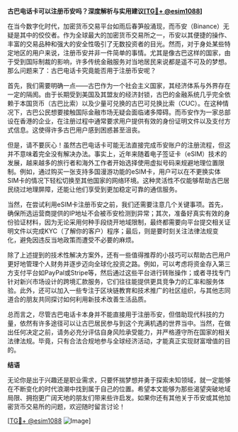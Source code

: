 **古巴电话卡可以注册币安吗？深度解析与实用建议[[TG💪+ @esim1088](https://t.me/s/esim1088)]**

在当今数字化时代，加密货币交易平台如雨后春笋般涌现，而币安（Binance）无疑是其中的佼佼者。作为全球最大的加密货币交易所之一，币安以其便捷的操作、丰富的交易品种和强大的安全性吸引了无数投资者的目光。然而，对于身处某些特定地区的用户来说，注册币安并非一件简单的事情。尤其是像古巴这样的国家，由于受到国际制裁的影响，许多传统金融服务对当地居民来说都是遥不可及的梦想。那么问题来了：古巴电话卡究竟能否用于注册币安呢？

首先，我们需要明确一点——古巴作为一个社会主义国家，其经济体系与外界存在一定的隔阂。由于长期受到美国及其盟友的经济封锁，古巴的金融系统几乎完全依赖于本国货币（古巴比索）以及少量可兑换的古巴可兑换比索（CUC）。在这种情况下，古巴公民想要接触国际金融市场无疑会面临诸多障碍。而币安作为一家总部设在香港的企业，在注册过程中通常要求用户提供有效的身份证明文件以及支付方式信息。这使得许多古巴用户感到困惑甚至沮丧。

但是，请不要灰心！虽然古巴电话卡可能无法直接完成币安账户的注册流程，但这并不意味着完全没有解决办法。事实上，近年来随着电子签证卡（eSIM）技术的发展，越来越多的旅行者和海外工作者开始选择使用虚拟号码来规避地理位置限制。例如，通过购买一张支持多国漫游功能的eSIM卡，用户可以在不更换实体SIM卡的情况下轻松切换至其他国家的网络环境。这种灵活性不仅能够帮助古巴居民绕过地理屏障，还能让他们享受到更加稳定可靠的通信服务。

当然，在尝试利用eSIM卡注册币安之前，我们还需要注意几个关键事项。首先，确保所选运营商提供的IP地址不会被币安检测到异常；其次，准备好真实有效的身份验证材料，因为无论采用何种手段绕开地域限制，最终都需要向平台提交相关证明文件以完成KYC（了解你的客户）程序；最后，则是要时刻关注法律法规变化，避免因违反当地政策而遭受不必要的麻烦。

除了上述提到的技术性解决方案外，还有一些值得推荐的小技巧可以帮助古巴用户更好地管理个人财务并逐步迈向全球化投资之路。例如，可以考虑将资金存入第三方支付平台如PayPal或Stripe等，然后通过这些平台进行转账操作；或者寻找专门针对新兴市场设计的跨境汇款服务，它们往往能提供更具竞争力的汇率和服务体验。此外，还可以加入一些专注于区块链教育和技术推广的社区组织，与其他志同道合的朋友共同探讨如何利用新技术改善生活品质。

总而言之，尽管古巴电话卡本身并不能直接用于注册币安，但借助现代科技的力量，依然有许多途径可以让古巴居民参与到这个充满机遇的世界当中。当然，在做出任何决定之前，请务必充分评估自身风险承受能力，并严格遵守所在国家的相关法律法规。毕竟，只有合法合规地参与全球经济活动，才能真正实现财富增值的目的。

**结语**

无论你是出于兴趣还是职业需求，只要怀揣梦想并勇于探索未知领域，就一定能够在不断变化的时代浪潮中找到属于自己的位置。希望本文能够为那些渴望突破地域局限、拥抱更广阔天地的朋友们带来些许启发。如果你还有其他关于币安或其他加密货币交易所的问题，欢迎随时留言讨论！

[[TG💪+ @esim1088](https://t.me/s/esim1088) ![Image](https://i.postimg.cc/4NQfJmqS/Snipaste-2025-05-13-00-14-12.png)]